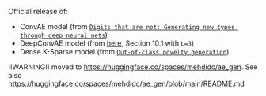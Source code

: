 Official release of:

- ConvAE model (from [`Digits that are not: Generating new types through deep neural nets`](https://arxiv.org/pdf/1606.04345.pdf))
- DeepConvAE model (from [here](https://tel.archives-ouvertes.fr/tel-01838272/file/75406_CHERTI_2018_diffusion.pdf), Section 10.1 with `L=3`)
- Dense K-Sparse model (from [`Out-of-class novelty generation`](https://openreview.net/forum?id=r1QXQkSYg))


!!WARNING!! moved to https://huggingface.co/spaces/mehdidc/ae_gen.  See also <https://huggingface.co/spaces/mehdidc/ae_gen/blob/main/README.md>
